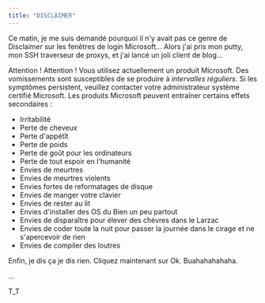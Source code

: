 ```yaml
---
title: "DISCLAIMER"
---
```


Ce matin, je me suis demandé pourquoi il n'y avait pas ce genre de Disclaimer
sur les fenêtres de login Microsoft... Alors j'ai pris mon putty, mon SSH
traverseur de proxys, et j'ai lancé un joli client de blog...

Attention ! Attention ! Vous utilisez actuellement un produit Microsoft. Des
vomissements sont susceptibles de se produire à _intervalles réguliers_. Si
les symptômes persistent, veuillez contacter votre administrateur système
certifié Microsoft. Les produits Microsoft peuvent entraîner certains effets
secondaires :

  * Irritabilité
  * Perte de cheveux
  * Perte d'appétît
  * Perte de poids
  * Perte de goût pour les ordinateurs
  * Perte de tout espoir en l'humanité
  * Envies de meurtres
  * Envies de meurtres violents
  * Envies fortes de reformatages de disque
  * Envies de manger votre clavier
  * Envies de rester au lit
  * Envies d'installer des OS du Bien un peu partout
  * Envies de disparaître pour élever des chèvres dans le Larzac
  * Envies de coder toute la nuit pour passer la journée dans le cirage et ne s'apercevoir de rien
  * Envies de compiler des loutres

Enfin, je dis ça je dis rien. Cliquez maintenant sur Ok. Buahahahahaha.

...

T_T

